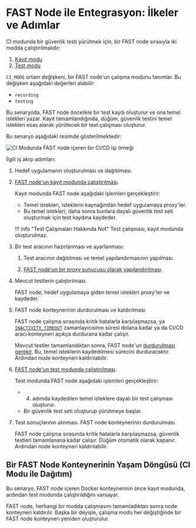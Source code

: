 [img-sample-job-ci-mode]:       ../../images/fast/poc/en/integration-overview/sample-job-ci-mode.png

[doc-recording-mode]:           ci-mode-recording.md#running-a-fast-node-in-recording-mode
[doc-testing-mode]:             ci-mode-testing.md#running-a-fast-node-in-testing-mode
[doc-proxy-configuration]:      proxy-configuration.md
[doc-fast-container-stopping]:  ci-mode-recording.md#stopping-and-removing-the-docker-container-with-the-fast-node-in-recording-mode
[doc-recording-variables]:      ci-mode-recording.md#environment-variables-in-recording-mode
[doc-integration-overview]:     integration-overview.md


#   FAST Node ile Entegrasyon: İlkeler ve Adımlar

CI modunda bir güvenlik testi yürütmek için, bir FAST node sırasıyla iki modda çalıştırılmalıdır:
1.  [Kayıt modu][doc-recording-mode]
2.  [Test modu][doc-testing-mode]

`CI_MODE` ortam değişkeni, bir FAST node'un çalışma modunu tanımlar. Bu değişken aşağıdaki değerleri alabilir:
* `recording`
* `testing`

Bu senaryoda, FAST node öncelikle bir test kaydı oluşturur ve ona temel istekleri yazar. Kayıt tamamlandığında, düğüm, güvenlik testini temel istekleri esas alarak yürütecek bir test çalışması oluşturur.  

Bu senaryo aşağıdaki resimde gösterilmektedir:

![CI Modunda FAST node içeren bir CI/CD işi örneği][img-sample-job-ci-mode]

İlgili iş akışı adımları:

1.  Hedef uygulamanın oluşturulması ve dağıtılması.   

2.  [FAST node'un kayıt modunda çalıştırılması][doc-recording-mode].

    Kayıt modunda FAST node aşağıdaki işlemleri gerçekleştirir:
    
    * Temel istekleri, isteklerin kaynağından hedef uygulamaya proxy'ler.
    * Bu temel istekleri, daha sonra bunlara dayalı güvenlik test seti oluşturmak için test kaydına kaydeder.
    
    !!! info "Test Çalışmaları Hakkında Not"
        Test çalışması, kayıt modunda oluşturulmaz.

3.  Bir test aracının hazırlanması ve ayarlanması:
    
    1.  Test aracının dağıtılması ve temel yapılandırmasının yapılması.
    
    2.  [FAST node'un bir proxy sunucusu olarak yapılandırılması][doc-proxy-configuration].
        
4.  Mevcut testlerin çalıştırılması.
    
    FAST node, hedef uygulamaya giden temel istekleri proxy'ler ve kaydeder.
    
5.  FAST node konteynerinin durdurulması ve kaldırılması.

    FAST node çalışma sırasında kritik hatalarla karşılaşmazsa, ya [`INACTIVITY_TIMEOUT`][doc-recording-variables] zamanlayıcısının süresi dolana kadar ya da CI/CD aracı konteyneri açıkça durdurana kadar çalışır.
    
    Mevcut testler tamamlandıktan sonra, FAST node'un [durdurulması gerekir][doc-fast-container-stopping]. Bu, temel isteklerin kaydedilmesi sürecini durduracaktır. Ardından node konteyneri kaldırılabilir.          

6.  [FAST node'un test modunda çalıştırılması][doc-testing-mode].

    Test modunda FAST node aşağıdaki işlemleri gerçekleştirir:
    
    * 4. adımda kaydedilen temel isteklere dayalı bir test çalışması oluşturur.
    * Bir güvenlik test seti oluşturup yürütmeye başlar.
    
7.  Test sonuçlarının alınması. FAST node konteynerinin durdurulması.    
    
    FAST node çalışma sırasında kritik hatalarla karşılaşmazsa, güvenlik testleri tamamlanana kadar çalışır. Düğüm otomatik olarak kapanır. Ardından node konteyneri kaldırılabilir.

##  Bir FAST Node Konteynerinin Yaşam Döngüsü (CI Modu ile Dağıtım)
   
Bu senaryo, FAST node içeren Docker konteynerinin önce kayıt modunda, ardından test modunda çalıştırıldığını varsayar. 
 
FAST node, herhangi bir modda çalışmasını tamamladıktan sonra node konteyneri kaldırılır. Başka bir deyişle, çalışma modu her değiştiğinde bir FAST node konteyneri yeniden oluşturulur.